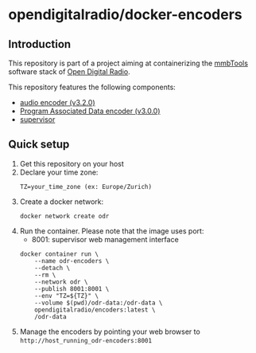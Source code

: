 # opendigitalradio/docker-encoders

## Introduction
This repository is part of a project aiming at containerizing the [mmbTools](https://www.opendigitalradio.org/mmbtools) software stack of [Open Digital Radio](https://www.opendigitalradio.org/).

This repository features the following components:
- [audio encoder (v3.2.0)](https://github.com/opendigitalradio/ODR-AudioEnc) 
- [Program Associated Data encoder (v3.0.0)](https://github.com/opendigitalradio/ODR-PadEnc) 
- [supervisor](http://supervisord.org/) 

## Quick setup
1. Get this repository on your host
1. Declare your time zone:
    ```
    TZ=your_time_zone (ex: Europe/Zurich)
    ```
1. Create a docker network:
    ```
    docker network create odr
    ```
1. Run the container. Please note that the image uses port:
    - 8001: supervisor web management interface
    ```
    docker container run \
        --name odr-encoders \
        --detach \
        --rm \
        --network odr \
        --publish 8001:8001 \
        --env "TZ=${TZ}" \
        --volume $(pwd)/odr-data:/odr-data \
        opendigitalradio/encoders:latest \
        /odr-data
    ```
1. Manage the encoders by pointing your web browser to `http://host_running_odr-encoders:8001`
